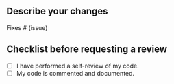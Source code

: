 ## Describe your changes

Fixes # (issue)

## Checklist before requesting a review
- [ ] I have performed a self-review of my code.
- [ ] My code is commented and documented.
